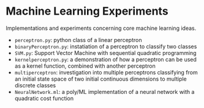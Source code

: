 # Machine Learning Experiments

Implementations and experiments concerning core machine learning ideas.

* `perceptron.py`: python class of a linear perceptron
* `binaryPerceptron.py`: instatiation of a perceptron to classify two classes
* `SVM.py`: Support Vector Machine with sequential quadratic programming
* `kernelperceptron.py`: a demonstration of how a perceptron can be used as a kernel function, combined with another perceptron
* `multiperceptron`: investigation into multiple perceptrons classifying from an initial state space of two initial continuous dimensions to multiple discrete classes
* `NeuralNetwork.ml`: a poly/ML implementation of a neural network with a quadratic cost function
